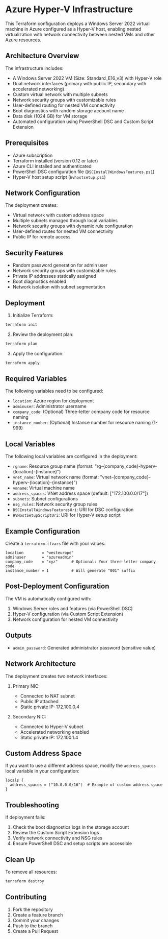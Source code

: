 # Azure Hyper-V Infrastructure

This Terraform configuration deploys a Windows Server 2022 virtual machine in Azure configured as a Hyper-V host, enabling nested virtualization with network connectivity between nested VMs and other Azure resources.

## Architecture Overview

The infrastructure includes:
- A Windows Server 2022 VM (Size: Standard_E16_v3) with Hyper-V role
- Dual network interfaces (primary with public IP, secondary with accelerated networking)
- Custom virtual network with multiple subnets
- Network security groups with customizable rules
- User-defined routing for nested VM connectivity
- Boot diagnostics with random storage account name
- Data disk (1024 GB) for VM storage
- Automated configuration using PowerShell DSC and Custom Script Extension

## Prerequisites

- Azure subscription
- Terraform installed (version 0.12 or later)
- Azure CLI installed and authenticated
- PowerShell DSC configuration file (`DSCInstallWindowsFeatures.ps1`)
- Hyper-V host setup script (`hvhostsetup.ps1`)

## Network Configuration

The deployment creates:
- Virtual network with custom address space
- Multiple subnets managed through local variables
- Network security groups with dynamic rule configuration
- User-defined routes for nested VM connectivity
- Public IP for remote access

## Security Features

- Random password generation for admin user
- Network security groups with customizable rules
- Private IP addresses statically assigned
- Boot diagnostics enabled
- Network isolation with subnet segmentation

## Deployment

1. Initialize Terraform:
```bash
terraform init
```

2. Review the deployment plan:
```bash
terraform plan
```

3. Apply the configuration:
```bash
terraform apply
```

## Required Variables

The following variables need to be configured:

- `location`: Azure region for deployment
- `adminuser`: Administrator username
- `company_code`: (Optional) Three-letter company code for resource naming
- `instance_number`: (Optional) Instance number for resource naming (1-999)

## Local Variables

The following local variables are configured in the deployment:

- `rgname`: Resource group name (format: "rg-{company_code}-hyperv-{location}-{instance}")
- `vnet_name`: Virtual network name (format: "vnet-{company_code}-hyperv-{location}-{instance}")
- `vmname`: Virtual machine name
- `address_spaces`: VNet address space (default: ["172.100.0.0/17"])
- `subnets`: Subnet configurations
- `nsg_rules`: Network security group rules
- `DSCInstallWindowsFeaturesUri`: URI for DSC configuration
- `HVHostSetupScriptUri`: URI for Hyper-V setup script

## Example Configuration

Create a `terraform.tfvars` file with your values:

```hcl
location        = "westeurope"
adminuser       = "azureadmin"
company_code    = "xyz"      # Optional: Your three-letter company code
instance_number = 1          # Will generate "001" suffix
```

## Post-Deployment Configuration

The VM is automatically configured with:
1. Windows Server roles and features (via PowerShell DSC)
2. Hyper-V configuration (via Custom Script Extension)
3. Network configuration for nested VM connectivity

## Outputs

- `admin_password`: Generated administrator password (sensitive value)

## Network Architecture

The deployment creates two network interfaces:
1. Primary NIC:
   - Connected to NAT subnet
   - Public IP attached
   - Static private IP: 172.100.0.4

2. Secondary NIC:
   - Connected to Hyper-V subnet
   - Accelerated networking enabled
   - Static private IP: 172.100.1.4

## Custom Address Space

If you want to use a different address space, modify the `address_spaces` local variable in your configuration:

```hcl
locals {
  address_spaces = ["10.0.0.0/16"]  # Example of custom address space
}
```

## Troubleshooting

If deployment fails:
1. Check the boot diagnostics logs in the storage account
2. Review the Custom Script Extension logs
3. Verify network connectivity and NSG rules
4. Ensure PowerShell DSC and setup scripts are accessible

## Clean Up

To remove all resources:
```bash
terraform destroy
```

## Contributing

1. Fork the repository
2. Create a feature branch
3. Commit your changes
4. Push to the branch
5. Create a Pull Request